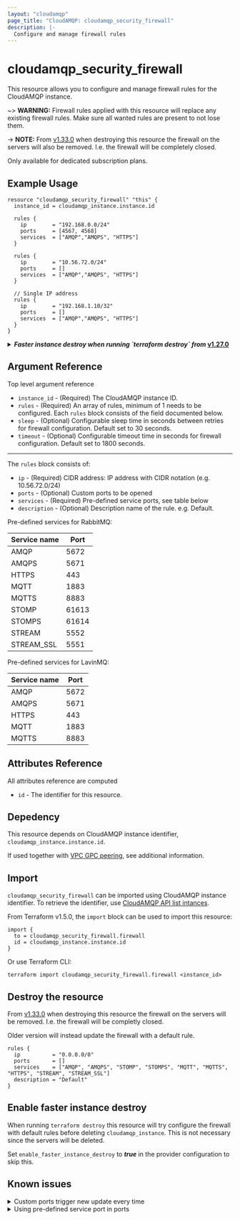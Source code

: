 ```yaml
---
layout: "cloudamqp"
page_title: "CloudAMQP: cloudamqp_security_firewall"
description: |-
  Configure and manage firewall rules
---
```


# cloudamqp_security_firewall

This resource allows you to configure and manage firewall rules for the CloudAMQP instance.

~> **WARNING:** Firewall rules applied with this resource will replace any existing firewall rules.
Make sure all wanted rules are present to not lose them.

-> **NOTE:** From [v1.33.0] when destroying this resource the firewall on the servers will also be
removed. I.e. the firewall will be completely closed.

Only available for dedicated subscription plans.

## Example Usage

```hcl
resource "cloudamqp_security_firewall" "this" {
  instance_id = cloudamqp_instance.instance.id

  rules {
    ip        = "192.168.0.0/24"
    ports     = [4567, 4568]
    services  = ["AMQP","AMQPS", "HTTPS"]
  }

  rules {
    ip        = "10.56.72.0/24"
    ports     = []
    services  = ["AMQP","AMQPS", "HTTPS"]
  }

  // Single IP address
  rules {
    ip        = "192.168.1.10/32"
    ports     = []
    services  = ["AMQP","AMQPS", "HTTPS"]
  }
}
```

<details>
  <summary>
    <b>
      <i>Faster instance destroy when running `terraform destroy` from </i>
      <a href="https://github.com/cloudamqp/terraform-provider-cloudamqp/releases/tag/v1.27.0">v1.27.0</a>
    </b>
  </summary>

CloudAMQP Terraform provider [v1.27.0] enables faster `cloudamqp_instance` destroy when running
`terraform destroy`.

```hcl
# Configure the CloudAMQP Provider
provider "cloudamqp" {
  apikey                          = var.cloudamqp_customer_api_key
  enable_faster_instance_destroy  = true
}

resource "cloudamqp_instance" "instance" {
  name    = "terraform-cloudamqp-instance"
  plan    = "penguin-1"
  region  = "amazon-web-services::us-west-1"
  tags    = ["terraform"]
}

resource "cloudamqp_security_firewall" "this" {
  instance_id = cloudamqp_instance.instance.id

  rules {
    ip          = "0.0.0.0/0"
    ports       = []
    services    = ["HTTPS"]
    description = "MGMT interface"
  }

  rules {
    ip          = "10.56.72.0/24"
    ports       = []
    services    = ["AMQP","AMQPS", "HTTPS"]
    description = "VPC subnet"
  }
}
```

</details>

## Argument Reference

Top level argument reference

* `instance_id` - (Required) The CloudAMQP instance ID.
* `rules`       - (Required) An array of rules, minimum of 1 needs to be configured. Each `rules`
                  block consists of the field documented below.
* `sleep`       - (Optional) Configurable sleep time in seconds between retries for firewall
                  configuration. Default set to 30 seconds.
* `timeout`     - (Optional) Configurable timeout time in seconds for firewall configuration.
                  Default set to 1800 seconds.

___

The `rules` block consists of:

* `ip`          - (Required) CIDR address: IP address with CIDR notation (e.g. 10.56.72.0/24)
* `ports`       - (Optional) Custom ports to be opened
* `services`    - (Required) Pre-defined service ports, see table below
* `description` - (Optional) Description name of the rule. e.g. Default.

Pre-defined services for RabbitMQ:

| Service name | Port  |
|--------------|-------|
| AMQP         | 5672  |
| AMQPS        | 5671  |
| HTTPS        | 443   |
| MQTT         | 1883  |
| MQTTS        | 8883  |
| STOMP        | 61613 |
| STOMPS       | 61614 |
| STREAM       | 5552  |
| STREAM_SSL   | 5551  |

Pre-defined services for LavinMQ:

| Service name | Port  |
|--------------|-------|
| AMQP         | 5672  |
| AMQPS        | 5671  |
| HTTPS        | 443   |
| MQTT         | 1883  |
| MQTTS        | 8883  |

## Attributes Reference

All attributes reference are computed

* `id`  - The identifier for this resource.

## Depedency

This resource depends on CloudAMQP instance identifier, `cloudamqp_instance.instance.id`.

If used together with [VPC GPC peering], see additional information.

## Import

`cloudamqp_security_firewall` can be imported using CloudAMQP instance identifier. To
retrieve the identifier, use [CloudAMQP API list intances].

From Terraform v1.5.0, the `import` block can be used to import this resource:

```hcl
import {
  to = cloudamqp_security_firewall.firewall
  id = cloudamqp_instance.instance.id
}
```

Or use Terraform CLI:

`terraform import cloudamqp_security_firewall.firewall <instance_id>`

## Destroy the resource

From [v1.33.0] when destroying this resource the firewall on the servers will be removed. I.e. the
firewall will be completly closed.

Older version will instead update the firewall with a default rule.

```hcl
rules {
  ip          = "0.0.0.0/0"
  ports       = []
  services    = ["AMQP", "AMQPS", "STOMP", "STOMPS", "MQTT", "MQTTS", "HTTPS", "STREAM", "STREAM_SSL"]
  description = "Default"
}
```

## Enable faster instance destroy

When running `terraform destroy` this resource will try configure the firewall with default rules
before deleting `cloudamqp_instance`. This is not necessary since the servers will be deleted.

Set `enable_faster_instance_destroy` to ***true*** in the provider configuration to skip this.

## Known issues

<details>
  <summary>Custom ports trigger new update every time</summary>

  Before release v1.15.1 using the custom ports can cause a missmatch upon reading data and
  trigger a new update every time.

  Reason is that there is a bug in validating the response from the underlying API.

  Update the provider to at least [v1.15.1] to fix the issue.
 </details>

<details>
  <summary>Using pre-defined service port in ports</summary>

Using one of the port from the pre-defined services in ports argument, see example of using port
5671 instead of the service *AMQPS*.

```hcl
resource "cloudamqp_security_firewall" "firewall_settings" {
  instance_id = cloudamqp_instance.instance.id

  rules {
    ip        = "192.168.0.0/24"
    ports     = [5671]
    services  = []
  }
}
```

Will still create the firewall rule for the instance, but will trigger a new update each `plan` or
`apply`. Due to a missmatch between state file and underlying API response.

To solve this, edit the configuration file and change port 5671 to service *AMQPS* and run
`terraform apply -refresh-only` to only update the state file and remove the missmatch.

```hcl
resource "cloudamqp_security_firewall" "firewall_settings" {
  instance_id = cloudamqp_instance.instance.id

  rules {
    ip        = "192.168.0.0/24"
    ports     = []
    services  = ["AMQPS"]
  }
}
```

The provider from [v1.15.2] will start to warn about using this.

 </details>

[CloudAMQP API list intances]: https://docs.cloudamqp.com/#list-instances
[v1.15.1]: https://github.com/cloudamqp/terraform-provider-cloudamqp/releases/tag/v1.15.1
[v1.15.2]: https://github.com/cloudamqp/terraform-provider-cloudamqp/releases/tag/v1.15.2
[v1.27.0]: https://github.com/cloudamqp/terraform-provider-cloudamqp/releases/tag/v1.27.0
[v1.33.0]: https://github.com/cloudamqp/terraform-provider-cloudamqp/releases/tag/v1.33.0
[VPC GPC peering]: ./vpc_gcp_peering#create-vpc-peering-with-additional-firewall-rules
